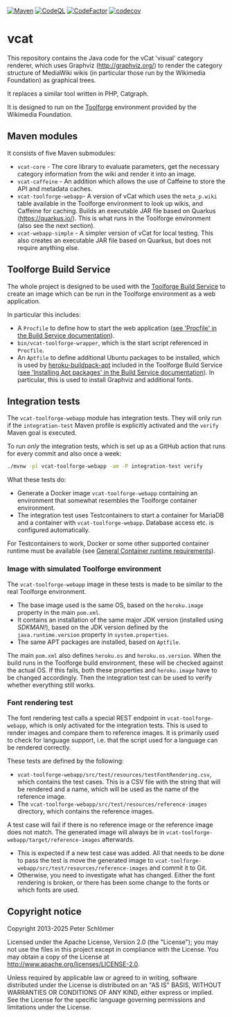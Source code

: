 [![Maven](https://github.com/dapete42/vcat/actions/workflows/maven.yml/badge.svg)](https://github.com/dapete42/vcat/actions/workflows/maven.yml)
[![CodeQL](https://github.com/dapete42/vcat/actions/workflows/codeql-analysis.yml/badge.svg)](https://github.com/dapete42/vcat/actions/workflows/codeql-analysis.yml)
[![CodeFactor](https://www.codefactor.io/repository/github/dapete42/vcat/badge)](https://www.codefactor.io/repository/github/dapete42/vcat)
[![codecov](https://codecov.io/gh/dapete42/vcat/branch/main/graph/badge.svg)](https://codecov.io/gh/dapete42/vcat)

vcat
====

This repository contains the Java code for the vCat 'visual' category renderer,
which uses Graphviz (http://graphviz.org/) to render the category structure of
MediaWiki wikis (in particular those run by the Wikimedia Foundation) as
graphical trees.

It replaces a similar tool written in PHP, Catgraph.

It is designed to run on the
[Toolforge](https://wikitech.wikimedia.org/wiki/Help:Toolforge) environment
provided by the Wikimedia Foundation.

Maven modules
-------------

It consists of five Maven submodules:

* `vcat-core` - The core library to evaluate parameters, get the necessary
  category information from the wiki and render it into an image.
* `vcat-caffeine` - An addition which allows the use of Caffeine to store the 
  API and metadata caches.
* `vcat-toolforge-webapp`-  A version of vCat which uses the `meta_p.wiki`
  table available in the Toolforge environment to look up wikis, and Caffeine
  for caching. Builds an executable JAR file based on Quarkus
  (https://quarkus.io/). This is what runs in the Toolforge environment (also
  see the next section). 
* `vcat-webapp-simple` - A simpler version of vCat for local testing. This also
  creates an executable JAR file based on Quarkus, but does not require
  anything else.

Toolforge Build Service
-----------------------

The whole project is designed to be used with the
[Toolforge Build Service](https://wikitech.wikimedia.org/wiki/Help:Toolforge/Build_Service)
to create an image which can be run in the Toolforge environment as a web
application.

In particular this includes:

* A `Procfile` to define how to start the web application
  ([see 'Procfile' in the Build Service documentation](https://wikitech.wikimedia.org/wiki/Help:Toolforge/Build_Service#Procfile)).
* `bin/vcat-toolforge-wrapper`, which is the start script referenced in
  `Procfile`.
* An `Aptfile` to define additional Ubuntu packages to be installed, which is
  used by
  [heroku-buildpack-apt](https://elements.heroku.com/buildpacks/heroku/heroku-buildpack-apt)
  included in the Toolforge Build Service
  ([see 'Installing Apt packages' in the Build Service documentation](https://wikitech.wikimedia.org/wiki/Help:Toolforge/Build_Service#Installing_Apt_packages)).
  In particular, this is used to install Graphviz and additional fonts.

Integration tests
-----------------

The `vcat-toolforge-webapp` module has integration tests. They will only run if the
`integration-test` Maven profile is explicitly activated and the `verify` Maven goal is executed.

To run *only* the integration tests, which is set up as a GitHub action that runs for every commit
and also once a week: 

```sh
./mvnw -pl vcat-toolforge-webapp -am -P integration-test verify
```

What these tests do:

* Generate a Docker image `vcat-toolforge-webapp` containing an environment that somewhat resembles the
  Toolforge container environment.
* The integration test uses Testcontainers to start a container for MariaDB and a container with
  `vcat-toolforge-webapp`. Database access etc. is configured automatically.

For Testcontainers to work, Docker or some other supported container runtime must be available (see 
[General Container runtime requirements](https://java.testcontainers.org/supported_docker_environment/)).

### Image with simulated Toolforge environment

The `vcat-toolforge-webapp` image in these tests is made to be similar to the real Toolforge
environment.

* The base image used is the same OS, based on the `heroku.image` property in the main `pom.xml`.
* It contains an installation of the same major JDK version (installed using *SDKMAN!*), based on
  the JDK version defined by the `java.runtime.version` property in `system.properties`.
* The same APT packages are installed, based on `Aptfile`.

The main `pom.xml` also defines `heroku.os` and `heroku.os.version`. When the build runs in the
Toolforge build environment, these will be checked against the actual OS. If this fails, both
these properties and `heroku.image` have to be changed accordingly. Then the integration test can
be used to verify whether everything still works.

### Font rendering test

The font rendering test calls a special REST endpoint in `vcat-toolforge-webapp`, which is only
activated for the integration tests. This is used to render images and compare them to reference
images. It is primarily used to check for language support, i.e. that the script used for a
language can be rendered correctly.

These tests are defined by the following:

* `vcat-toolforge-webapp/src/test/resources/testFontRendering.csv`, which contains the test cases.
  This is a CSV file with the string that will be rendered and a name, which will be used as the
  name of the reference image.
* The `vcat-toolforge-webapp/src/test/resources/reference-images` directory, which contains the
  reference images.

A test case will fail if there is no reference image or the reference image does not match. The
generated image will always be in `vcat-toolforge-webapp/target/reference-images` afterwards.

* This is expected if a new test case was added. All that needs to be done to pass the test is
  move the generated image to `vcat-toolforge-webapp/src/test/resources/reference-images` and
  commit it to Git.
* Otherwise, you need to investigate what has changed. Either the font rendering is broken, or
  there has been some change to the fonts or which fonts are used.

Copyright notice
----------------

Copyright 2013-2025 Peter Schlömer

Licensed under the Apache License, Version 2.0 (the "License"); you may not use
the files in this project except in compliance with the License. You may obtain
a copy of the License at http://www.apache.org/licenses/LICENSE-2.0.

Unless required by applicable law or agreed to in writing, software distributed
under the License is distributed on an "AS IS" BASIS, WITHOUT WARRANTIES OR
CONDITIONS OF ANY KIND, either express or implied. See the License for the
specific language governing permissions and limitations under the License.
